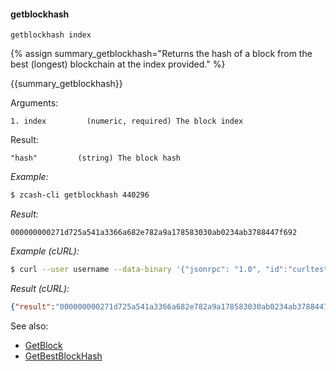 #### getblockhash
```
getblockhash index
```

{% assign summary_getblockhash="Returns the hash of a block from the best (longest) blockchain at the index provided." %}

{{summary_getblockhash}}

Arguments:
```
1. index         (numeric, required) The block index
```

Result:
```
"hash"         (string) The block hash
```

*Example:* 
```bash
$ zcash-cli getblockhash 440296 
```

*Result:*
```
000000000271d725a541a3366a682e782a9a178583030ab0234ab3788447f692
```

*Example (cURL):*
```bash
$ curl --user username --data-binary '{"jsonrpc": "1.0", "id":"curltest", "method": "getblockhash", "params": [440296] }' -H 'content-type: text/plain;' http://127.0.0.1:8232/
```

*Result (cURL):*
```json
{"result":"000000000271d725a541a3366a682e782a9a178583030ab0234ab3788447f692","error":null,"id":"curltest"}
```

See also:

* [GetBlock](#getblock)
* [GetBestBlockHash](#getbestblockhash)

